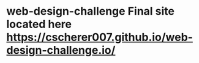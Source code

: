 # web-design-challenge Final site located here https://cscherer007.github.io/web-design-challenge.io/
